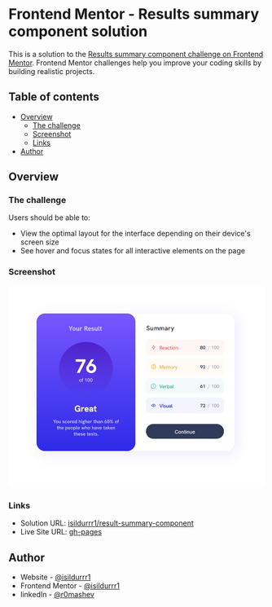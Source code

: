 # Frontend Mentor - Results summary component solution

This is a solution to the [Results summary component challenge on Frontend Mentor](https://www.frontendmentor.io/challenges/results-summary-component-CE_K6s0maV). Frontend Mentor challenges help you improve your coding skills by building realistic projects. 

## Table of contents

- [Overview](#overview)
  - [The challenge](#the-challenge)
  - [Screenshot](#screenshot)
  - [Links](#links)
- [Author](#author)

## Overview

### The challenge

Users should be able to:

- View the optimal layout for the interface depending on their device's screen size
- See hover and focus states for all interactive elements on the page

### Screenshot

![screenshot](./image/screenshot.jpg)

### Links

- Solution URL: [isildurrr1/result-summary-component](https://github.com/isildurrr1/result-summary-component)
- Live Site URL: [gh-pages](https://isildurrr1.github.io/result-summary-component/)

## Author

- Website - [@isildurrr1](https://github.com/isildurrr1)
- Frontend Mentor - [@isildurrr1](https://www.frontendmentor.io/profile/isildurrr1)
- linkedIn - [@r0mashev](https://www.linkedin.com/in/r0mashev/)


